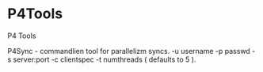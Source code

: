 P4Tools
=======

P4 Tools 


P4Sync - commandlien tool for parallelizm syncs. 
-u username
-p passwd
-s server:port
-c clientspec
-t numthreads ( defaults to 5 ). 

